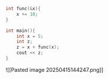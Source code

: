 ```c++
int func(&x){
	x += 10;
}

int main(){
	int x = 5;
	int z;
	z = x + func(x);
	cout << z;
}
```

![[Pasted image 20250415144247.png]]